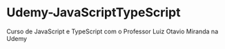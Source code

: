 # Udemy-JavaScriptTypeScript
 Curso de JavaScript e TypeScript com o Professor Luiz Otavio Miranda na Udemy
